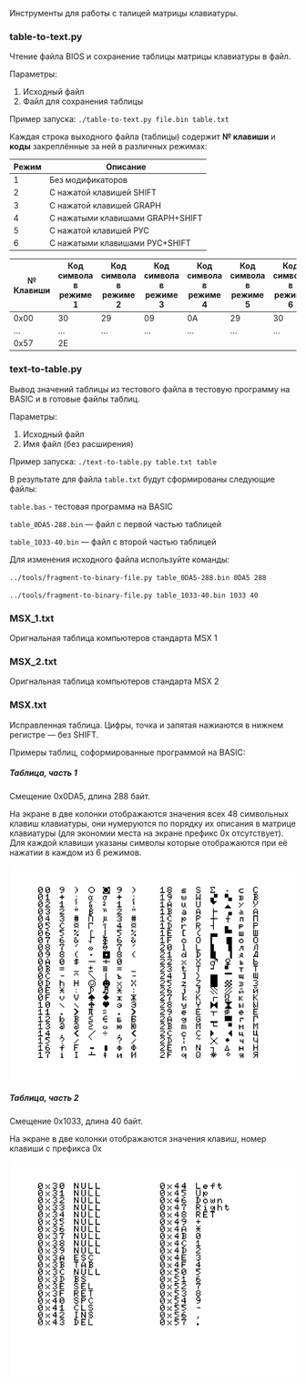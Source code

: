 Инструменты для работы с талицей матрицы клавиатуры.

### table-to-text.py
Чтение файла BIOS и сохранение таблицы матрицы клавиатуры в файл.

Параметры:
1. Исходный файл
2. Файл для сохранения таблицы

Пример запуска:
`./table-to-text.py file.bin table.txt`

Каждая строка выходного файла (таблицы) содержит **№ клавиши** и **коды** закреплённые за ней в различных режимах:

Режим | Описание 
------| ---------- 
1 | Без модификаторов
2 | С нажатой клавишей SHIFT
3 | С нажатой клавишей GRAPH
4 | С нажатыми клавишами GRAPH+SHIFT
5 | С нажатой клавишей РУС	
6 | С нажатыми клавишами РУС+SHIFT

№ Клавиши | Код символа в режиме 1 | Код символа в режиме 2 | Код символа в режиме 3 | Код символа в режиме 4 | Код символа в режиме 5 | Код символа в режиме 6 
----------| --------------------- | --------------------- | --------------------- | --------------------- | --------------------- | --------------------- | 
0x00 | 30 | 29 | 09 | 0A |  29 | 30
   … | … | … | … | … | … | … |
0x57 |2E | | | | |  | 

### text-to-table.py
Вывод значений таблицы из тестового файла в тестовую программу на BASIC и в готовые файлы таблиц.

Параметры:
1. Исходный файл
2. Имя файл (без расширения)

Пример запуска:
`./text-to-table.py table.txt table`

В результате для файла `table.txt` будут сформированы следующие файлы:

`table.bas` - тестовая программа на BASIC

`table_0DA5-288.bin` — файл с первой частью таблицей

`table_1033-40.bin`  — файл с второй частью таблицей


Для изменения исходного файла используйте команды:

`../tools/fragment-to-binary-file.py table_0DA5-288.bin 0DA5 288`

`../tools/fragment-to-binary-file.py table_1033-40.bin 1033 40`

### MSX_1.txt
Оригнальная таблица компьютеров стандарта MSX 1

### MSX_2.txt
Оригнальная таблица компьютеров стандарта MSX 2

### MSX.txt
Исправленная таблица. Цифры, точка и запятая нажиаются в нижнем регистре — без SHIFT.

Примеры таблиц, соформированные программой на BASIC:
##### Таблица, часть 1
Смещение 0x0DA5,  длина 288 байт.

На экране в две колонки отображаются значения всех 48 символьных клавиш клавиатуры, они нумеруются по порядку их описания в матрице клавиатуры (для экономии места на экране префикс 0x отсутствует). Для каждой клавиши указаны символы которые отображаются при её нажатии в каждом из 6 режимов.

![Таблица, часть 1](MSX-BAS_1.png)

##### Таблица, часть 2
Смещение 0x1033,  длина 40 байт.

На экране в две колонки отображаются значения клавиш, номер клавиши с префикса 0x

![Таблица, часть 2](MSX-BAS_2.png)
